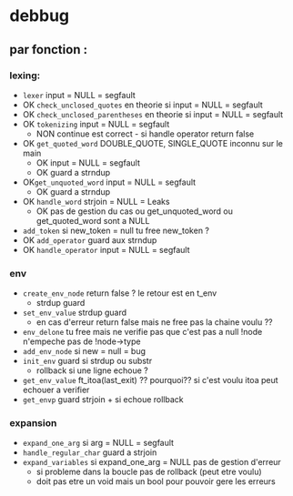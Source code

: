 # debbug

## par fonction :

### lexing:

- `lexer` input = NULL = segfault
- OK `check_unclosed_quotes` en theorie si input = NULL = segfault
- OK `check_unclosed_parentheses` en theorie si input = NULL = segfault
- OK `tokenizing` input = NULL = segfault
  - NON continue est correct - si handle operator return false
- OK `get_quoted_word` DOUBLE_QUOTE, SINGLE_QUOTE inconnu sur le main
  - OK input = NULL = segfault
  - OK guard a strndup
- OK`get_unquoted_word` input = NULL = segfault
  - OK guard a strndup
- OK `handle_word` strjoin = NULL = Leaks
  - OK pas de gestion du cas ou get_unquoted_word ou get_quoted_word sont a NULL
- `add_token` si new_token = null tu free new_token ?
- OK `add_operator` guard aux strndup
- OK `handle_operator` input = NULL = segfault

### env

- `create_env_node` return false ? le retour est en t_env
  - strdup guard
- `set_env_value` strdup guard
  - en cas d'erreur return false mais ne free pas la chaine voulu ??
- `env_delone` tu free mais ne verifie pas que c'est pas a null !node n'empeche pas de !node->type
- `add_env_node` si new = null = bug
- `init_env` guard si strdup ou substr
  - rollback si une ligne echoue ?
- `get_env_value` ft_itoa(last_exit) ?? pourquoi?? si c'est voulu itoa peut echouer a verifier
- `get_envp` guard strjoin + si echoue rollback

### expansion

- `expand_one_arg` si arg = NULL = segfault
- `handle_regular_char` guard a strjoin
- `expand_variables` si expand_one_arg = NULL pas de gestion d'erreur
  - si probleme dans la boucle pas de rollback (peut etre voulu)
  - doit pas etre un void mais un bool pour pouvoir gere les erreurs
